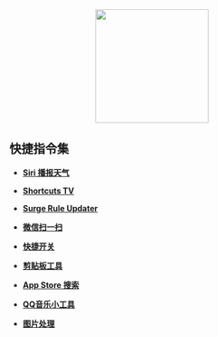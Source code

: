 <div align="center">
<img src="https://raw.githubusercontent.com/linzx91/Shortcuts/master/Images/Shortcuts_logo.png" height="200" width="200" >
 </div>

## 快捷指令集

* [**Siri 播报天气**](https://www.icloud.com/shortcuts/e9706f16f0954e8db18d6d8cd56006ed)

* [**Shortcuts TV**](https://www.icloud.com/shortcuts/86e43f6873bb4ca78dc4dec5ad0a0d74)

* [**Surge Rule Updater**](https://www.icloud.com/shortcuts/d03bb5333ed54f14895e9fed0d2b129e)

* [**微信扫一扫**](https://www.icloud.com/shortcuts/4bbee97286fb40e2bcf26c8e70130207)

* [**快捷开关**](https://www.icloud.com/shortcuts/54d36062aaf648dd94b13ae0d23a9aef)

* [**剪贴板工具**](https://www.icloud.com/shortcuts/90798822a56d4b3c90f269df9adf177b)

* [**App Store 搜索**](https://www.icloud.com/shortcuts/319fed0df9a148e5a299b7661ee106a3)

* [**QQ音乐小工具**](https://www.icloud.com/shortcuts/e688c346dad74eb7b5facca2535e7ce5)

* [**图片处理**](https://www.icloud.com/shortcuts/aa410f7447274f9ea1de195aae85ce3c)